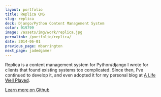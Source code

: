 ```yaml
---
layout: portfolio
title: Replica CMS
slug: replica
deck: Django/Python Content Management System
color: 919799
image: /assets/img/work/replica.jpg
permalink: /portfolio/replica/
date: 2014-06-01
previous_page: mbarrington
next_page: jadedgamer
---
```


Replica is a content management system for Python/django I wrote for clients that found existing systems too complicated. Since then, I've continued to develop it, and even adopted it for my personal blog at [A Life Well Played](http://alifewellplayed.com/).

<a class="btn btn-default" href="https://github.com/underlost/Replica">Learn more on Github</a>
